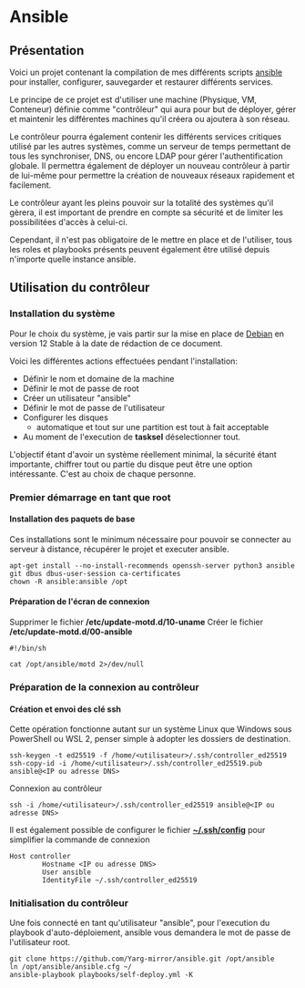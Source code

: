 # Ansible

## Présentation

Voici un projet contenant la compilation de mes différents scripts [ansible](https://docs.ansible.com) pour installer, configurer, sauvegarder et restaurer différents services.

Le principe de ce projet est d'utiliser une machine (Physique, VM, Conteneur) définie comme "contrôleur" qui aura pour but de déployer, gérer et maintenir les différentes machines qu'il créera ou ajoutera à son réseau.

Le contrôleur pourra également contenir les différents services critiques utilisé par les autres systèmes, comme un serveur de temps permettant de tous les synchroniser, DNS, ou encore LDAP pour gérer l'authentification globale. Il permettra également de déployer un nouveau contrôleur à partir de lui-même pour permettre la création de nouveaux réseaux rapidement et facilement.

Le contrôleur ayant les pleins pouvoir sur la totalité des systèmes qu'il gèrera, il est important de prendre en compte sa sécurité et de limiter les possibilitées d'accès à celui-ci.

Cependant, il n'est pas obligatoire de le mettre en place et de l'utiliser, tous les roles et playbooks présents peuvent également être utilisé depuis n'importe quelle instance ansible.

## Utilisation du contrôleur

### Installation du système

Pour le choix du système, je vais partir sur la mise en place de [Debian](https://debian.org) en version 12 Stable à la date de rédaction de ce document.

Voici les différentes actions effectuées pendant l'installation:

- Définir le nom et domaine de la machine
- Définir le mot de passe de root
- Créer un utilisateur "ansible"
- Définir le mot de passe de l'utilisateur
- Configurer les disques
  - automatique et tout sur une partition est tout à fait acceptable
- Au moment de l'execution de **tasksel** déselectionner tout.

L'objectif étant d'avoir un système réellement minimal, la sécurité étant importante, chiffrer tout ou partie du disque peut être une option intéressante. C'est au choix de chaque personne.

### Premier démarrage en tant que root

#### Installation des paquets de base

Ces installations sont le minimum nécessaire pour pouvoir se connecter au serveur à distance, récupérer le projet et executer ansible.

```
apt-get install --no-install-recommends openssh-server python3 ansible git dbus dbus-user-session ca-certificates
chown -R ansible:ansible /opt
```

#### Préparation de l'écran de connexion

Supprimer le fichier **/etc/update-motd.d/10-uname**
Créer le fichier **/etc/update-motd.d/00-ansible**
```
#!/bin/sh

cat /opt/ansible/motd 2>/dev/null
```

### Préparation de la connexion au contrôleur

#### Création et envoi des clé ssh

Cette opération fonctionne autant sur un système Linux que Windows sous PowerShell ou WSL 2, penser simple à adopter les dossiers de destination.
```
ssh-keygen -t ed25519 -f /home/<utilisateur>/.ssh/controller_ed25519
ssh-copy-id -i /home/<utilisateur>/.ssh/controller_ed25519.pub ansible@<IP ou adresse DNS>
```

Connexion au contrôleur
```
ssh -i /home/<utilisateur>/.ssh/controller_ed25519 ansible@<IP ou adresse DNS>
```

Il est également possible de configurer le fichier **[~/.ssh/config](https://linuxize.com/post/using-the-ssh-config-file/)** pour simplifier la commande de connexion
```
Host controller
        Hostname <IP ou adresse DNS>
        User ansible
        IdentityFile ~/.ssh/controller_ed25519
```

### Initialisation du contrôleur

Une fois connecté en tant qu'utilisateur "ansible", pour l'execution du playbook d'auto-déploiement, ansible vous demandera le mot de passe de l'utilisateur root.

```
git clone https://github.com/Yarg-mirror/ansible.git /opt/ansible
ln /opt/ansible/ansible.cfg ~/
ansible-playbook playbooks/self-deploy.yml -K
```
